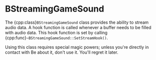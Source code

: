 # BStreamingGameSound

The {cpp:class}`BStreamingGameSound` class provides the ability to stream
audio data. A hook function is called whenever a buffer needs to be filled
with audio data. This hook function is set by calling
{cpp:func}`~BStreamingGameSound::SetStreamHook()`.

Using this class requires special magic powers; unless you're directly in
contact with Be about it, don't use it. You'll regret it later.
